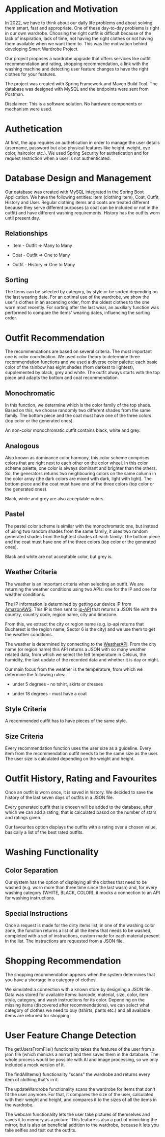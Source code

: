 # Application and Motivation

In 2022, we have to think about our daily life problems and about solving them smart, fast and appropriate. 
One of these day-to-day problems is right in our own wardrobe. 
Choosing the right outfit is difficult because of the lack of inspiration, lack of time, not having the right clothes or not having them available when we want them to.
This was the motivation behind developing Smart Wardrobe Project.

Our project proposes a wardrobe upgrade that offers services like outfit recommendation and rating, shopping recommendation, a link with the washing machine and detecting user feature changes to have the right clothes for your features.

The project was created with Spring Framework and Maven Build Tool. The database was designed with MySQL and the endpoints were sent from Postman.

Disclaimer: This is a software solution. No hardware components or mechanism were used.

# Authetication

At first, the app requires an authetication in order to manage the user details (username, password but also physical features like height, weight, eye color, haircolor etc.). We used Spring Security for authetication and for request restriction when a user is not authenticated.

# Database Design and Management

Our database was created with MySQL integrated in the Spring Boot Application. We have the following entities: Item (clothing item), Coat, Outfit, History and User.
Regular clothing items and coats are treated different because they serve different purposes (a coat can be included or not in the outfit) and have different washing requirements. 
History has the outfits worn until present day.

## Relationships

* Item - Outfit => Many to Many

* Coat - Outfit => One to Many

* Outfit - History => One to Many

## Sorting

The Items can be selected by category, by style or be sorted depending on the last wearing date. For an optimal use of the wardrobe, we show the user's clothes in an ascending order, from the oldest clothes to the one worn most recently. 
For sorting after the last wear, an auxiliary function was performed to compare the items' wearing dates, influencing the sorting order. 


# Outfit Recommendation

The recommendations are based on several criteria. The most important one is color coordination. We used color theory to determine three recommendation functions and we used a diverse color palette: each basic color of the rainbow has eight shades (from darkest to lightest), supplemented by black, grey and white. The outfit always starts with the top piece and adapts the bottom and coat recommendation.

## Monochromatic

In this function, we determine which is the color family of the top shade. Based on this, we choose randomly two different shades from the same family. The bottom piece and the coat must have one of the three colors (top color or the generated ones).

An non-color monochromatic outfit contains black, white and grey.

## Analogous

Also known as dominance color harmony, this color scheme comprises colors that are right next to each other on the color wheel. In this color scheme palette, one color is always dominant and brighter than the others. So, the generators returns two neighbouring colors on the same column in the color array (the dark colors are mixed with dark, light with light). The bottom piece and the coat must have one of the three colors (top color or the generated ones). 

Black, white and grey are also acceptable colors.


## Pastel

The pastel color scheme is similar with the monochromatic one, but instead of using two random shades from the same family, it uses two random generated shades from the lightest shades of each family. The bottom piece and the coat must have one of the three colors (top color or the generated ones).

Black and white are not acceptable color, but grey is.

## Weather Criteria

The weather is an important criteria when selecting an outfit. 
We are returning the weather conditions using two APIs: one for the IP and one for weather conditions.

The IP information is determined by getting our device IP from [AmazonAWS](http://checkip.amazonaws.com). This IP is then sent to [ip-API](http://ip-api.com) that returns a JSON file with the country, country code, region name, city and timezone.

From this, we extract the city or region name (e.g. ip-api returns that Bucharest is the region name, Sector 6 is the city) and we use them to get the weather conditions.

The weather is determined by connecting to the [WeatherAPI](http://api.weatherapi.com). From the city name (or region name) this API returns a JSON with so many weather related data, from which we select the felt temperature in Celsius, the humidity, the last update of the recorded data and whether it is day or night. 

Our main focus from the weather is the temperature, from which we determine the following rules:

* under 5 degrees - no tshirt, skirts or dresses

* under 18 degrees - must have a coat


## Style Criteria

A recommended outfit has to have pieces of the same style.

## Size Criteria

Every recommendation function uses the user size as a guideline. Every item from the recommendation outfit needs to be the same size as the user.
The user size is calculated depending on the weight and height.

# Outfit History, Rating and Favourites

Once an outfit is worn once, it is saved in history. We decided to save the history of the last seven days of outfits in a JSON file.

Every generated outfit that is chosen will be added to the database, after which we can add a rating, that is calculated basod on the number of stars and ratings given.

Our favourites option displays the outfits with a rating over a chosen value, basically a list of the best rated outfits.


# Washing Functionality

## Color Separation

Our system has the option of displaying all the clothes that need to be washed (e.g. worn more than three time since the last wash) and, for every washing category (WHITE, BLACK, COLOR), it mocks a connection to an API for washing instructions.

## Special Instructions

Once a request is made for the dirty items list, in one of the washing color zone, the function returns a list of all the items that needs to be washed, completed with a set of instructions, custom made for each material present in the list. The instructions are requested from a JSON file. 

# Shopping Recommendation

The shopping recommendation appears when the system determines that you have a shortage in a category of clothes.

We simulated a connection with a known store by designing a JSON file. Data was stored for available items: barcode, material, size, color, item style, category, and wash instructions for its color. Depending on the missing items (discovered after recommendations), we can select what category of clothes we need to buy (tshirts, pants etc.) and all available items are returned for shopping.

# User Feature Change Detection

The getUsersFromFile() functionality takes the features of the user from a json file (which mimicks a mirror) and then saves them in the database. The whole process would be possible with AI and image processing, so we only included a mock version of it.

The findAllItems() functionality "scans" the wardrobe and returns every item of clothing that's in it. 

The updateWardrobe functionality scans the wardrobe for items that don't fit the user anymore. For that, it compares the size of the user, calculated with their weight and height, and compares it to the sizes of all the items in the wardrobe.

The webcam functionality lets the user take pictures of themselves and saves it to memory as a picture. This feature is also a part of mimicking the mirror, but is also an beneficial addition to the wardrobe, because it lets you take selfies and test out the outfits.

